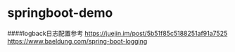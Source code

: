 # springboot-demo

####logback日志配置参考
https://juejin.im/post/5b51f85c5188251af91a7525 
https://www.baeldung.com/spring-boot-logging
